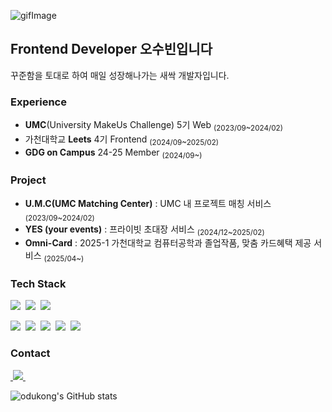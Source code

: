 ![gifImage](https://github.com/odukong/odukong/assets/91336314/284bb5a5-7969-4f01-9716-c8291afdf3f4)


## Frontend Developer 오수빈입니다
꾸준함을 토대로 하여 매일 성장해나가는 새싹 개발자입니다.

### Experience
- **UMC**(University MakeUs Challenge) 5기 Web <sub>(2023/09~2024/02)</sub>
- 가천대학교 **Leets** 4기 Frontend <sub>(2024/09~2025/02)</sub>
- **GDG on Campus** 24-25 Member <sub>(2024/09~)</sub>

### Project
- **U.M.C(UMC Matching Center)** : UMC 내 프로젝트 매칭 서비스 <sub>(2023/09~2024/02)</sub>
- **YES (your events)** : 프라이빗 초대장 서비스 <sub>(2024/12~2025/02)</sub>
- **Omni-Card** : 2025-1 가천대학교 컴퓨터공학과 졸업작품, 맞춤 카드혜택 제공 서비스 <sub>(2025/04~)</sub>

### Tech Stack

<img src="https://img.shields.io/badge/react-20232a.svg?style=for-the-badge&logo=react&logoColor=61DAFB" />&nbsp;
<img src="https://img.shields.io/badge/javascript-F7DF1E.svg?style=for-the-badge&logo=javascript&logoColor=20232a" />&nbsp;
<img src="https://img.shields.io/badge/typescript-3178C6.svg?style=for-the-badge&logo=typescript&logoColor=white" />&nbsp;

<img src="https://img.shields.io/badge/emotion-C43BAD.svg?style=for-the-badge" />&nbsp;
<img src="https://img.shields.io/badge/styledcomponents-DB7093.svg?style=for-the-badge&logo=styledcomponents&logoColor=white" />&nbsp;
<img src="https://img.shields.io/badge/tailwindcss-06B6D4.svg?style=for-the-badge&logo=tailwindcss&logoColor=white" />&nbsp;
<img src="https://img.shields.io/badge/html5-E34F26.svg?style=for-the-badge&logo=html5&logoColor=white" />&nbsp;
<img src="https://img.shields.io/badge/css3-1572B6.svg?style=for-the-badge&logo=css3&logoColor=white" />&nbsp;

### Contact
<a href="ohbin1017@gmail.com">
    &nbsp;<img
      src="https://img.shields.io/badge/ohbin1017@gmail.com-D14836?style=for-the-badge&logo=gmail&logoColor=white"/>&nbsp
</a>
<br/>

![odukong's GitHub stats](https://github-readme-stats.vercel.app/api?username=odukong&show_icons=true&theme=radical) &nbsp;

